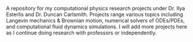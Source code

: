A repository for my computational physics research projects under Dr. Ilya Esterlis and Dr. Duncan Carlsmith.
Projects range various topics including Langevin mechanics & Brownian motion, numerical solvers of ODEs/PDEs, and computational fluid dynamics simulations.
I will add more projects here as I continue doing research with professors or independently. 
